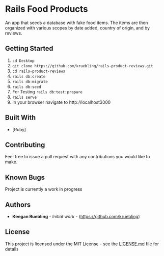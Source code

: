 # Rails Food Products

An app that seeds a database with fake food items. The items are then organized with various scopes by date added, country of origin, and by reviews.

## Getting Started

  1. `cd Desktop`
  2. `git clone https://github.com/kruebling/rails-product-reviews.git`
  3. `cd rails-product-reviews`
  4. `rails db:create`
  5. `rails db:migrate`
  6. `rails db:seed`
  7. For Testing `rails db:test:prepare`
  7. `rails serve`
  8. In your browser navigate to http://localhost3000

## Built With

* [Ruby]

## Contributing

Feel free to issue a pull request with any contributions you would like to make.

## Known Bugs
Project is currently a work in progress

## Authors

* **Keegan Ruebling** - *Initial work* - (https://github.com/kruebling)

## License

This project is licensed under the MIT License - see the [LICENSE.md](LICENSE.md) file for details

